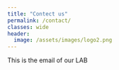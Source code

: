 ```yaml
---
title: "Contect us"
permalink: /contact/
classes: wide
header:
  image: /assets/images/logo2.png
---
```


This is the email of our LAB

